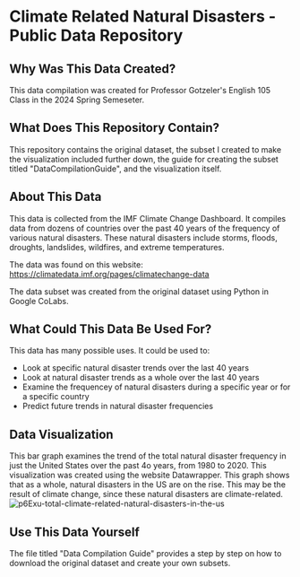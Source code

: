 # Climate Related Natural Disasters - Public Data Repository

## Why Was This Data Created?
This data compilation was created for Professor Gotzeler's English 105 Class in the 2024 Spring Semeseter. 

## What Does This Repository Contain?
This repository contains the original dataset, the subset I created to make the visualization included further down, the guide for creating the subset titled "DataCompilationGuide", and the visualization itself. 

## About This Data
This data is collected from the IMF Climate Change Dashboard. It compiles data from dozens of countries over the past 40 years of the frequency of various natural disasters. These natural disasters include storms, floods, droughts, landslides, wildfires, and extreme temperatures.

The data was found on this website: https://climatedata.imf.org/pages/climatechange-data

The data subset was created from the original dataset using Python in Google CoLabs.

## What Could This Data Be Used For?
This data has many possible uses. It could be used to:
- Look at specific natural disaster trends over the last 40 years
- Look at natural disaster trends as a whole over the last 40 years
- Examine the frequencey of natural disasters during a specific year or for a specific country
- Predict future trends in natural disaster frequencies

##

## Data Visualization
This bar graph examines the trend of the total natural disaster frequency in just the United States over the past 4o years, from 1980 to 2020. This visualization was created using the website Datawrapper. This graph shows that as a whole, natural disasters in the US are on the rise. This may be the result of climate change, since these natural disasters are climate-related.  
![p6Exu-total-climate-related-natural-disasters-in-the-us](https://github.com/caitisad/Climate-Related-Natural-Disasters/assets/167792033/230d3bef-a479-42c0-8167-da924fc311fb)

## Use This Data Yourself
The file titled "Data Compilation Guide" provides a step by step on how to download the original dataset and create your own subsets. 
